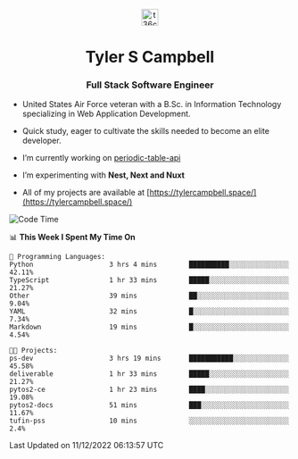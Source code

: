 <p align="center">
<a href="https://www.linkedin.com/in/t36campbell" target="blank"><img align="center" src="https://ik.imagekit.io/t36campbell/Portfolio/linkedin.png.original_m8bbGgPh6.png" alt="t36campbell" height="30" width="30" /></a>
</p>
<h1 align="center">Tyler S Campbell</h1>
<h3 align="center">Full Stack Software Engineer</h3>

* United States Air Force veteran with a B.Sc. in Information Technology specializing in Web Application Development. 

* Quick study, eager to cultivate the skills needed to become an elite developer.

* I’m currently working on [periodic-table-api](https://github.com/t36campbell/periodic-table-api)

* I’m experimenting with **Nest, Next and Nuxt**

* All of my projects are available at [https://tylercampbell.space/](https://tylercampbell.space/)

<!--START_SECTION:waka-->
![Code Time](http://img.shields.io/badge/Code%20Time-2%2C040%20hrs%202%20mins-blue)

📊 **This Week I Spent My Time On** 

```text
💬 Programming Languages: 
Python                   3 hrs 4 mins        ██████████░░░░░░░░░░░░░░░   42.11% 
TypeScript               1 hr 33 mins        █████░░░░░░░░░░░░░░░░░░░░   21.27% 
Other                    39 mins             ██░░░░░░░░░░░░░░░░░░░░░░░   9.04% 
YAML                     32 mins             █░░░░░░░░░░░░░░░░░░░░░░░░   7.34% 
Markdown                 19 mins             █░░░░░░░░░░░░░░░░░░░░░░░░   4.54%

🐱‍💻 Projects: 
ps-dev                   3 hrs 19 mins       ███████████░░░░░░░░░░░░░░   45.58% 
deliverable              1 hr 33 mins        █████░░░░░░░░░░░░░░░░░░░░   21.27% 
pytos2-ce                1 hr 23 mins        ████░░░░░░░░░░░░░░░░░░░░░   19.08% 
pytos2-docs              51 mins             ███░░░░░░░░░░░░░░░░░░░░░░   11.67% 
tufin-pss                10 mins             ░░░░░░░░░░░░░░░░░░░░░░░░░   2.4%

```


 Last Updated on 11/12/2022 06:13:57 UTC
<!--END_SECTION:waka-->
